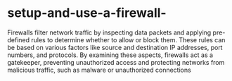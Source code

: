 # setup-and-use-a-firewall-
Firewalls filter network traffic by inspecting data packets and applying pre-defined rules to determine whether to allow or block them. These rules can be based on various factors like source and destination IP addresses, port numbers, and protocols. By examining these aspects, firewalls act as a gatekeeper, preventing unauthorized access and protecting networks from malicious traffic, such as malware or unauthorized connections
